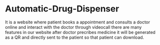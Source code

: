 # Automatic-Drug-Dispenser
It is a website where patient books a appointment and  consults a doctor online and interact with the doctor through videocall there are many features in our website after doctor precribes medicine it will be generated as a QR and directly sent to the patient so that patient can download. 
